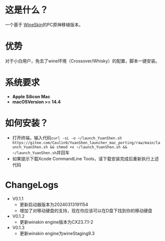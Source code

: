 # 这是什么？

一个基于 [WineSkin](https://github.com/Gcenx/WineskinServer)的PC原神移植版本。

# 优势

对于小白用户，免去了wine环境（Crossover/Whisky）的配置，脚本一键安装。

# 系统要求

+ **Apple Silicon Mac**  
+ **macOSVersion >= 14.4**

# 如何安装？

+ 打开终端，输入代码`curl -sL -o ~/launch_YuanShen.sh https://gitee.com/Coulin9/YuanShen_launcher_mac_porting/raw/main/launch_YuanShen.sh && chmod +x ~/launch_YuanShen.sh && ~/launch_YuanShen.sh`并回车
+ 如果提示下载Xcode CommandLine Tools，请下载安装完成后重新执行上述代码

# ChangeLogs
+ V0.1.1
    + 更新启动器版本为20240313191154
    + 增加了对移动硬盘的支持，现在你应该可以在D盘下找到你的移动硬盘
+ V0.1.2
    + 更新winskin engine版本为CX23.7.1-2
+ V0.1.3
    + 更新winskin engine为wineStaging9.3